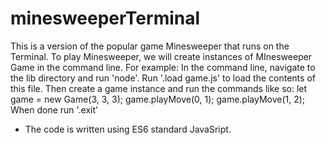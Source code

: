 # minesweeperTerminal
This is a version of the popular game Minesweeper that runs on the Terminal.
To play Minesweeper, we will create instances of MInesweeper Game
in the command line. For example:
In the command line, navigate to the lib directory
and run 'node'. Run '.load game.js' to load
the contents of this file. Then create a game instance and run the commands
like so:
let game = new Game(3, 3, 3);
game.playMove(0, 1);
game.playMove(1, 2);
When done run '.exit' 

* The code is written using ES6 standard JavaSript.
